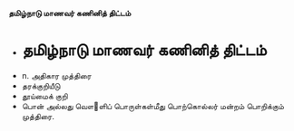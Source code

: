 **தமிழ்நாடு மாணவர் கணினித் திட்டம்**
- # தமிழ்நாடு மாணவர் கணினித் திட்டம்
- n. அதிகார முத்திரை
- தரக்குறியீடு
- தூய்மைக் குறி
- பொன் அல்லது வௌ஢ளிப் பொருள்கள்மீது பொற்கொல்லர் மன்றம் பொறிக்கும் முத்திரை.

